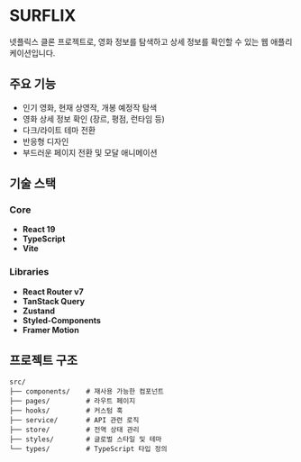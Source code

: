# SURFLIX

넷플릭스 클론 프로젝트로, 영화 정보를 탐색하고 상세 정보를 확인할 수 있는 웹 애플리케이션입니다.

## 주요 기능

- 인기 영화, 현재 상영작, 개봉 예정작 탐색
- 영화 상세 정보 확인 (장르, 평점, 런타임 등)
- 다크/라이트 테마 전환
- 반응형 디자인
- 부드러운 페이지 전환 및 모달 애니메이션

## 기술 스택

### Core

- **React 19**
- **TypeScript**
- **Vite**

### Libraries

- **React Router v7**
- **TanStack Query**
- **Zustand**
- **Styled-Components**
- **Framer Motion**

## 프로젝트 구조

```
src/
├── components/    # 재사용 가능한 컴포넌트
├── pages/         # 라우트 페이지
├── hooks/         # 커스텀 훅
├── service/       # API 관련 로직
├── store/         # 전역 상태 관리
├── styles/        # 글로벌 스타일 및 테마
└── types/         # TypeScript 타입 정의
```
